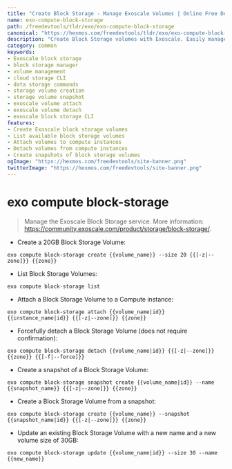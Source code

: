 ```yaml
---
title: "Create Block Storage - Manage Exoscale Volumes | Online Free DevTools by Hexmos"
name: exo-compute-block-storage
path: /freedevtools/tldr/exo/exo-compute-block-storage
canonical: "https://hexmos.com/freedevtools/tldr/exo/exo-compute-block-storage/"
description: "Create Block Storage volumes with Exoscale. Easily manage, attach, detach, and snapshot block storage. Free online tool, no registration required."
category: common
keywords:
- Exoscale block storage
- block storage manager
- volume management
- cloud storage CLI
- data storage commands
- storage volume creation
- storage volume snapshot
- exoscale volume attach
- exoscale volume detach
- exoscale block storage CLI
features:
- Create Exoscale block storage volumes
- List available block storage volumes
- Attach volumes to compute instances
- Detach volumes from compute instances
- Create snapshots of block storage volumes
ogImage: "https://hexmos.com/freedevtools/site-banner.png"
twitterImage: "https://hexmos.com/freedevtools/site-banner.png"
---
```


# exo compute block-storage

> Manage the Exoscale Block Storage service.
> More information: <https://community.exoscale.com/product/storage/block-storage/>.

- Create a 20GB Block Storage Volume:

`exo compute block-storage create {{volume_name}} --size 20 {{[-z|--zone]}} {{zone}}`

- List Block Storage Volumes:

`exo compute block-storage list`

- Attach a Block Storage Volume to a Compute instance:

`exo compute block-storage attach {{volume_name|id}} {{instance_name|id}} {{[-z|--zone]}} {{zone}}`

- Forcefully detach a Block Storage Volume (does not require confirmation):

`exo compute block-storage detach {{volume_name|id}} {{[-z|--zone]}} {{zone}} {{[-f|--force]}}`

- Create a snapshot of a Block Storage Volume:

`exo compute block-storage snapshot create {{volume_name|id}} --name {{snapshot_name}} {{[-z|--zone]}} {{zone}}`

- Create a Block Storage Volume from a snapshot:

`exo compute block-storage create {{volume_name}} --snapshot {{snapshot_name|id}} {{[-z|--zone]}} {{zone}}`

- Update an existing Block Storage Volume with a new name and a new volume size of 30GB:

`exo compute block-storage update {{volume_name|id}} --size 30 --name {{new_name}}`
